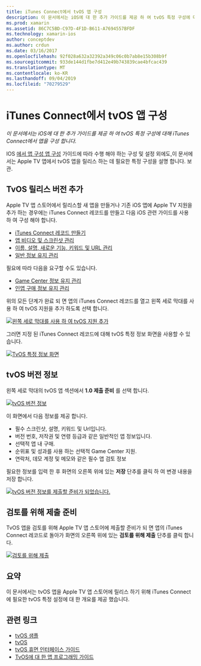 ```yaml
---
title: iTunes Connect에서 tvOS 앱 구성
description: 이 문서에서는 iOS에 대 한 추가 가이드를 제공 하 여 tvOS 특정 구성에 대해 iTunes Connect에서 앱을 구성 합니다.
ms.prod: xamarin
ms.assetid: 86C7C5BD-C97D-4F1D-B611-A7694557BFDF
ms.technology: xamarin-ios
author: conceptdev
ms.author: crdun
ms.date: 03/16/2017
ms.openlocfilehash: 92f028a632a32392a349c06c0b7ab8e15b308b9f
ms.sourcegitcommit: 933de144d1fbe7d412e49b743839cae4bfcac439
ms.translationtype: MT
ms.contentlocale: ko-KR
ms.lasthandoff: 09/04/2019
ms.locfileid: "70279529"
---
```

# <a name="configure-your-tvos-app-in-itunes-connect"></a>iTunes Connect에서 tvOS 앱 구성

_이 문서에서는 iOS에 대 한 추가 가이드를 제공 하 여 tvOS 특정 구성에 대해 iTunes Connect에서 앱을 구성 합니다._


IOS [에서 앱 구성 앱 구성](~/ios/deploy-test/app-distribution/app-store-distribution/itunesconnect.md) 가이드에 따라 수행 해야 하는 구성 및 설정 외에도,이 문서에서는 Apple TV 앱에서 tvOS 앱을 릴리스 하는 데 필요한 특정 구성을 설명 합니다. 보관.

<a name="Adding-a-tvOS-Release-Version" />

## <a name="adding-a-tvos-release-version"></a>TvOS 릴리스 버전 추가

Apple TV 앱 스토어에서 릴리스할 새 앱을 만들거나 기존 iOS 앱에 Apple TV 지원을 추가 하는 경우에는 iTunes Connect 레코드를 만들고 다음 iOS 관련 가이드를 사용 하 여 구성 해야 합니다.

- [iTunes Connect 레코드 만들기](~/ios/deploy-test/app-distribution/app-store-distribution/itunesconnect.md#creating)
- [앱 비디오 및 스크린샷 관리](~/ios/deploy-test/app-distribution/app-store-distribution/itunesconnect.md#managing)
- [이름, 설명, 새로운 기능, 키워드 및 URL 관리](~/ios/deploy-test/app-distribution/app-store-distribution/itunesconnect.md#metadata)
- [일반 정보 유지 관리](~/ios/deploy-test/app-distribution/app-store-distribution/itunesconnect.md#general)

필요에 따라 다음을 요구할 수도 있습니다.

- [Game Center 정보 유지 관리](~/ios/deploy-test/app-distribution/app-store-distribution/itunesconnect.md#game-center)
- [인앱 구매 정보 유지 관리](~/ios/deploy-test/app-distribution/app-store-distribution/itunesconnect.md#iap)

위의 모든 단계가 완료 되 면 앱의 iTunes Connect 레코드를 열고 왼쪽 세로 막대를 사용 하 여 tvOS 지원을 추가 하도록 선택 합니다.

[![](itunes-connect-images/connect01.png "왼쪽 세로 막대를 사용 하 여 tvOS 지원 추가")](itunes-connect-images/connect01.png#lightbox)

그러면 지정 된 iTunes Connect 레코드에 대해 tvOS 특정 정보 화면을 사용할 수 있습니다.

[![](itunes-connect-images/connect02.png "TvOS 특정 정보 화면")](itunes-connect-images/connect02.png#lightbox)

<a name="tvOS-Version-Information" />

## <a name="tvos-version-information"></a>tvOS 버전 정보

왼쪽 세로 막대의 tvOS 앱 섹션에서 **1.0 제출 준비** 를 선택 합니다.

[![](itunes-connect-images/connect03.png "tvOS 버전 정보")](itunes-connect-images/connect03.png#lightbox)

이 화면에서 다음 정보를 제공 합니다.

- 필수 스크린샷, 설명, 키워드 및 Url입니다.
- 버전 번호, 저작권 및 연령 등급과 같은 일반적인 앱 정보입니다.
- 선택적 앱 내 구매.
- 순위표 및 성과를 사용 하는 선택적 Game Center 지원.
- 연락처, 데모 계정 및 메모와 같은 필수 앱 검토 정보

필요한 정보를 입력 한 후 화면의 오른쪽 위에 있는 **저장** 단추를 클릭 하 여 변경 내용을 저장 합니다.

[![](itunes-connect-images/connect04.png "tvOS 버전 정보를 제출할 준비가 되었습니다.")](itunes-connect-images/connect04.png#lightbox)

<a name="Submitting-for-Review" />

## <a name="preparing-to-submit-for-review"></a>검토를 위해 제출 준비

TvOS 앱을 검토를 위해 Apple TV 앱 스토어에 제출할 준비가 되 면 앱의 iTunes Connect 레코드로 돌아가 화면의 오른쪽 위에 있는 **검토를 위해 제출** 단추를 클릭 합니다.

[![](itunes-connect-images/connect05.png "검토를 위해 제출")](itunes-connect-images/connect05.png#lightbox)

<a name="Summary" />

## <a name="summary"></a>요약

이 문서에서는 tvOS 앱을 Apple TV 앱 스토어에 릴리스 하기 위해 iTunes Connect에 필요한 tvOS 특정 설정에 대 한 개요를 제공 했습니다.



## <a name="related-links"></a>관련 링크

- [tvOS 샘플](https://docs.microsoft.com/samples/browse/?products=xamarin&term=Xamarin.iOS+tvOS)
- [tvOS](https://developer.apple.com/tvos/)
- [tvOS 휴먼 인터페이스 가이드](https://developer.apple.com/tvos/human-interface-guidelines/)
- [TvOS에 대 한 앱 프로그래밍 가이드](https://developer.apple.com/library/prerelease/tvos/documentation/General/Conceptual/AppleTV_PG/)
